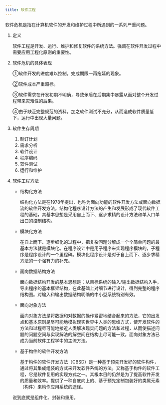 ```yaml
---
title: 软件工程
---
```


软件危机是指在计算机软件的开发和维护过程中所遇到的一系列严重问题。

1. 定义

   软件工程是开发、运行、维护和修复软件的系统方法。强调在软件开发过程中需要应用工程化原则的重要性。 

2. 软件危机的具体表现

   ①软件开发的进度难以控制，完成期限一再拖延的现象。

   ②软件成本严重超标。

   ③软件需求在开发初期不明确，导致矛盾在后期集中暴露从而对整个开发过程带来灾难性的后果。

   ④由于缺乏完整规范的资料，加之软件测试不充分，从而造成软件质量低下，运行中出现大量问题。

3. 软件生存周期

   1. 制订计划
   2. 需求分析
   3. 软件设计
   4. 程序编码
   5. 软件测试
   6. 运行和维护

4. 软件工程方法

   - 结构化方法

     结构化方法是在1978年提出，也称为面向功能的软件开发方法或面向数据流的软件开发方法。结构化程序设计方法的产生和发展形成了现代软件工程的基础，其基本思想是采用自上而下、逐步求精的设计方法和单入口单出口的控制结构。

   - 模块化方法

     在自上而下、逐步细化的过程中，把复杂问题分解成一个个简单问题的最基本方法就是模块化。在程序设计中是用子程序来实现程序模块的，子程序是程序设计的一个里程碑。模块化程序设计是对于自上而下、逐步求精方法的一个强有力的补充。

   - 面向数据结构方法

     面向数据结构开发的基本思想是：从目标系统的输入/输出数据结构入手，导出程序的基本框架结构，在此基础上对细节进行设计，得到完整的程序结构图。对输入和输出数据结构明确的中小型系统特别有效。

   - 面向对象方法

     面向对象方法是将数据和对数据的操作紧密地结合起来的方法，它的出发点和基本原则是尽可能地模拟现实世界中人类的思维方式，使开发软件的方法和过程尽可能地接近人类解决现实问题的方法和过程，从而使描述问题的问题空间与实现解法的解空间在结构上尽可能一致。面向对象方法已成为当前软件工程学中的主流方法。

   - 基于构件的软件开发方法

     基于构件的软件开发方法（CBSD）是一种基于预先开发好的软件构件，通过将其集成组装的方式来开发软件系统的方法。又称基于构件的软件工程，它是软件复用的实现方式之一。其根本目的仍然是为了提高软件开发的质量和效率。提供了一种自底向上的、基于预先定制包装好的类属元素（构件）来构作应用系统的途径。

   说到底就是组件化、封装和重用。

     
